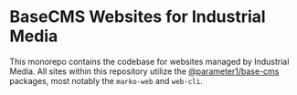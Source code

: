 # BaseCMS Websites for Industrial Media
This monorepo contains the codebase for websites managed by Industrial Media. All sites within this repository utilize the [@parameter1/base-cms](https://github.com/parameter1/base-cms) packages, most notably the `marko-web` and `web-cli`.
